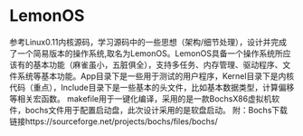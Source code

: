 # LemonOS
参考Linux0.11内核源码，学习源码中的一些思想（架构/细节处理），设计并完成了一个简易版本的操作系统,取名为LemonOS。LemonOS具备一个操作系统所应该有的基本功能（麻雀虽小，五脏俱全），支持多任务、内存管理、驱动程序、文件系统等基本功能。App目录下是一些用于测试的用户程序，Kernel目录下是内核代码（重点），Include目录下是一些基本的头文件，比如基本数据类型，计算偏移等相关宏函数。
makefile用于一键化编译，采用的是一款BochsX86虚拟机软件，bochs文件用于配置启动盘，此次设计采用的是软盘启动。
附：Bochs下载链接https://sourceforge.net/projects/bochs/files/bochs/
